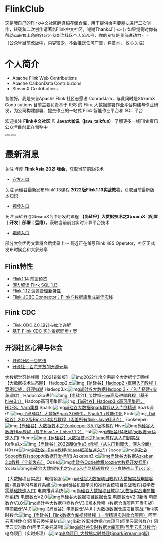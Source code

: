 # FlinkClub
这是我自己的Flink中文社区翻译稿存储仓库，用于提供给需要朋友进行二次创作，转载和二次创作请著名Flink中文社区，谢谢Thanks♪(･ω･)ﾉ
如果觉得对你有帮助点击右上角的Start⭐和关注社区个人公众号️，你的支持是我前进动力~~~ （公众号目前改版中，内容较少，不会推送任何广告，纯技术，
放心关注）

# 个人简介

- Apache Flink Web Contributions
- Apache CarbonData Contributions
- StreamX Contributions

各位好，我是来自Apache Flink 社区志愿者 ConradJam，与此同时是StreamX Contributions
目前主要负责基于 K8S 的 Flink 大数据部署作业平台构建与作业研发，为公司构建部署、提交作业的一站式 Flink 
智能作业平台和 SQL 平台


欢迎关注 **Flink中文社区** 和 **Java大咖说（java_talkfun）** 了解更多一线Flink资讯
公众号目前正在调整中

<img src="./imgs/java_talkfun.png" alt="flink-china" style="zoom:40%;" />

# 最新消息

关注 年度 **Flink Asia 2021 峰会**，获取当前前沿技术
- [官方入口](https://flink-forward.org.cn/)

关注 尚硅谷最新发布Flink1.13课程 **2022版Flink1.13实战教程**，获取当前最新版本知识
- [视频入口](https://www.bilibili.com/video/BV133411s7Sa)

关注 尚硅谷与StreamX合作研发的课程 **【尚硅谷】大数据技术之StreamX（配置丨开发丨部署丨运维）**，获取当前前沿实时计算平台技术
- [视频入口](https://www.bilibili.com/video/BV1wb4y1H76Q)

部分大会优秀文章将会后续呈上～
最近正在编写Flink K8S Operator，社区正式发布时候会和大家分享

## Flink特性

- [Flink1.14 前言预览](https://mp.weixin.qq.com/s/BnpB1JWqRzdQDHlqg9dVmA)
- [深入解读 Flink SQL 1.13](https://mp.weixin.qq.com/s/KaWJ99oGn3WJysfc5OcmTA)
- [Flink 1.12 资源管理新特性](https://mp.weixin.qq.com/s/GPx2UpLIu3ESMmb12OSIHQ)
- [Flink JDBC Connector：Flink与数据库集成最佳实践](https://mp.weixin.qq.com/s/guHl9hnNgD22sBseiGDZ2g)

## Flink CDC

- [Flink CDC 2.0 设计与优化详解](https://mp.weixin.qq.com/s/No7vIFo1c6PlONIKTsPRNA)
- [基于 Flink CDC 实时数据同步方案](https://mp.weixin.qq.com/s/QNJlacBUlkMT7ksKKSNa5Q)

## 开源社区心得与体会
- [开源社区一些感悟](https://github.com/czy006/FlinkClub/blob/main/Flink中文开源社区一些感悟/Flink开源中文社区感悟.md)
- [开源社 - 百花齐放的开源元年](等待发布)



大数据学习路线图【2021最新版】
![img](https://i0.hdslb.com/bfs/activity-plat/static/20201110/4c8b2dbaded282e67c9a31daa4297c3c/6BO9VeUCy.png)[2022年度全网最全大数据学习路线](https://www.bilibili.com/read/cv5213600)
【大数据技术生态圈】
Hadoop2.x:![img](https://i0.hdslb.com/bfs/activity-plat/static/20201110/4c8b2dbaded282e67c9a31daa4297c3c/AeQJlYP7e.png)[【尚硅谷】Hadoop2.x框架入门教程丨案例实战，好评如潮](https://www.bilibili.com/video/BV1cW411r7c5)
Hadoop3.x:![img](https://i0.hdslb.com/bfs/activity-plat/static/20201110/4c8b2dbaded282e67c9a31daa4297c3c/AeQJlYP7e.png)[尚硅谷大数据Hadoop 3.x（入门搭建+安装调优）](https://www.bilibili.com/video/BV1Qp4y1n7EN)
Hadoop3.x进阶:![img](https://i0.hdslb.com/bfs/activity-plat/static/20201110/4c8b2dbaded282e67c9a31daa4297c3c/AeQJlYP7e.png)[【尚硅谷】大数据Hive高级进阶教程（基于hive3.x）](https://www.bilibili.com/video/BV1Cb4y1r7p2)
Hadoop高可用集群:![img](https://i0.hdslb.com/bfs/activity-plat/static/20201110/4c8b2dbaded282e67c9a31daa4297c3c/AeQJlYP7e.png)[【尚硅谷】Hadoop3.x高可用集群，HDFS、Yarn集群](https://www.bilibili.com/video/BV1EP4y1j7V1)
Spark:![img](https://i0.hdslb.com/bfs/activity-plat/static/20201110/4c8b2dbaded282e67c9a31daa4297c3c/AeQJlYP7e.png)[尚硅谷大数据Spark教程从入门到精通](https://www.bilibili.com/video/BV11A411L7CK)
Spark调优:![img](https://i0.hdslb.com/bfs/activity-plat/static/20201110/4c8b2dbaded282e67c9a31daa4297c3c/AeQJlYP7e.png)[【尚硅谷】大数据Spark3.0调优，Spark3.x性能优化](https://www.bilibili.com/video/BV1QY411x7xL)
Flink:![img](https://i0.hdslb.com/bfs/activity-plat/static/20201110/4c8b2dbaded282e67c9a31daa4297c3c/AeQJlYP7e.png)[【尚硅谷】2022版Flink1.13实战教程（涵盖所有flink-Java知识点）](https://www.bilibili.com/video/BV133411s7Sa)
Zookeeper:![img](https://i0.hdslb.com/bfs/activity-plat/static/20201110/4c8b2dbaded282e67c9a31daa4297c3c/AeQJlYP7e.png)[【尚硅谷】大数据技术之Zookeeper 3.5.7版本教程](https://www.bilibili.com/video/BV1to4y1C7gw)
Hive:![img](https://i0.hdslb.com/bfs/activity-plat/static/20201110/4c8b2dbaded282e67c9a31daa4297c3c/AeQJlYP7e.png)[尚硅谷大数据Hive教程（基于hive3.x丨hive3.1.2）](https://www.bilibili.com/video/BV1EZ4y1G7iL)
HA:![img](https://i0.hdslb.com/bfs/activity-plat/static/20201110/4c8b2dbaded282e67c9a31daa4297c3c/AeQJlYP7e.png)[尚硅谷HA教程(大数据ha快速入门)](https://www.bilibili.com/video/BV1zb411P7KY)
Flume:![img](https://i0.hdslb.com/bfs/activity-plat/static/20201110/4c8b2dbaded282e67c9a31daa4297c3c/AeQJlYP7e.png)[【尚硅谷】大数据技术之Flume教程从入门到实战](https://www.bilibili.com/video/BV1wf4y1G7EQ)
Kafka3.x:![img](https://i0.hdslb.com/bfs/activity-plat/static/20201110/4c8b2dbaded282e67c9a31daa4297c3c/AeQJlYP7e.png)[【尚硅谷】2022版Kafka3.x教程（从入门到调优，深入全面）](https://www.bilibili.com/video/BV1vr4y1677k)
HBase:![img](https://i0.hdslb.com/bfs/activity-plat/static/20201110/4c8b2dbaded282e67c9a31daa4297c3c/AeQJlYP7e.png)[尚硅谷HBase教程(hbase框架快速入门)](https://www.bilibili.com/video/BV1Y4411B7jy)
Sqoop:![img](https://i0.hdslb.com/bfs/activity-plat/static/20201110/4c8b2dbaded282e67c9a31daa4297c3c/AeQJlYP7e.png)[尚硅谷Sqoop教程(sqoop大数据开发标配)](https://www.bilibili.com/video/BV1jb411A7tc)
Azkaban3.x:![img](https://i0.hdslb.com/bfs/activity-plat/static/20201110/4c8b2dbaded282e67c9a31daa4297c3c/AeQJlYP7e.png)[尚硅谷大数据Azkaban 3.x教程（全新发布）](https://www.bilibili.com/video/BV1y54y18713)
Oozie:![img](https://i0.hdslb.com/bfs/activity-plat/static/20201110/4c8b2dbaded282e67c9a31daa4297c3c/AeQJlYP7e.png)[尚硅谷Oozie教程(oozie大数据开发标配)](https://www.bilibili.com/video/BV1jb411A7Ar)
Scala:![img](https://i0.hdslb.com/bfs/activity-plat/static/20201110/4c8b2dbaded282e67c9a31daa4297c3c/AeQJlYP7e.png)[尚硅谷大数据技术之Scala入门到精通教程（小白快速上手scala）](https://www.bilibili.com/video/BV1Xh411S7bP)

【大数据项目实战】
电信客服:![img](https://i0.hdslb.com/bfs/activity-plat/static/20201110/4c8b2dbaded282e67c9a31daa4297c3c/AeQJlYP7e.png)[尚硅谷大数据项目教程(大数据实战电信客服)](https://www.bilibili.com/video/BV17t411W7wZ)
机器学习与推荐系统:![img](https://i0.hdslb.com/bfs/activity-plat/static/20201110/4c8b2dbaded282e67c9a31daa4297c3c/AeQJlYP7e.png)[尚硅谷机器学习和推荐系统项目实战教程(初学者零基础快速入门)](https://www.bilibili.com/video/BV1R4411N78S)
电商推荐系统:![img](https://i0.hdslb.com/bfs/activity-plat/static/20201110/4c8b2dbaded282e67c9a31daa4297c3c/AeQJlYP7e.png)[尚硅谷大数据项目教程(大数据实战电商推荐系统)](https://www.bilibili.com/video/BV1X4411Y7ZN)
电商数仓V2.0:![img](https://i0.hdslb.com/bfs/activity-plat/static/20201110/4c8b2dbaded282e67c9a31daa4297c3c/AeQJlYP7e.png)[尚硅谷大数据项目数据仓库,电商数仓V2.0新版](https://www.bilibili.com/video/BV1df4y1U79z)
电商数仓V3.0:![img](https://i0.hdslb.com/bfs/activity-plat/static/20201110/4c8b2dbaded282e67c9a31daa4297c3c/AeQJlYP7e.png)[尚硅谷大数据电商数仓V3.0版本教程（数据仓库项目开发实战）](https://www.bilibili.com/video/BV1Hp4y1z7aZ)
电商数仓V4.0:![img](https://i0.hdslb.com/bfs/activity-plat/static/20201110/4c8b2dbaded282e67c9a31daa4297c3c/AeQJlYP7e.png)[【尚硅谷】电商数仓V4.0丨大数据数据仓库项目实战](https://www.bilibili.com/video/BV1rL411E7uz)
Flink实时数仓:![img](https://i0.hdslb.com/bfs/activity-plat/static/20201110/4c8b2dbaded282e67c9a31daa4297c3c/AeQJlYP7e.png)[【尚硅谷】Flink数据仓库视频教程（一套精通实时数仓项目）](https://www.bilibili.com/video/BV1Ju411o7f8)
阿里云离线数仓(阿里云委托录制):![img](https://i0.hdslb.com/bfs/activity-plat/static/20201110/4c8b2dbaded282e67c9a31daa4297c3c/AeQJlYP7e.png)[尚硅谷离线数据仓库项目(阿里云离线数仓)](https://www.bilibili.com/video/BV1AJ411Q7ox)
阿里云实时数仓(阿里云委托录制):![img](https://i0.hdslb.com/bfs/activity-plat/static/20201110/4c8b2dbaded282e67c9a31daa4297c3c/AeQJlYP7e.png)[尚硅谷实时数据仓库项目(阿里云实时数仓)](https://www.bilibili.com/video/BV1dJ411k7BE)
电商项目（实时处理）:![img](https://i0.hdslb.com/bfs/activity-plat/static/20201110/4c8b2dbaded282e67c9a31daa4297c3c/AeQJlYP7e.png)[电商项目_大数据实时处理(SparkStreaming版)](https://www.bilibili.com/video/BV1tp4y1B7qd)


  




